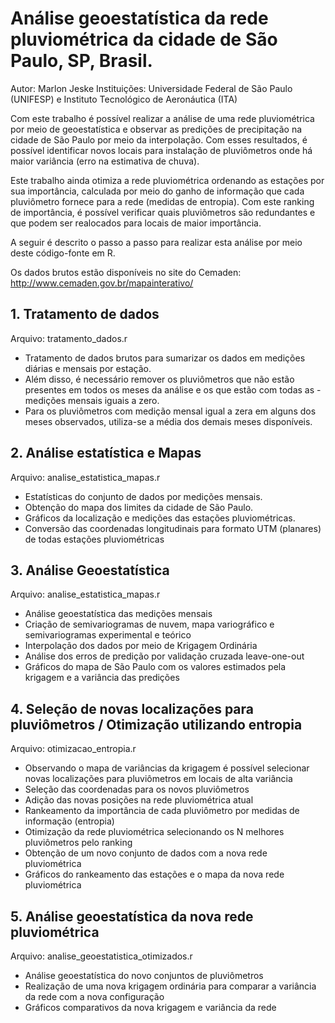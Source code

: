 # Análise geoestatística da rede pluviométrica da cidade de São Paulo, SP, Brasil.

Autor: Marlon Jeske
Instituições: Universidade Federal de São Paulo (UNIFESP) e Instituto Tecnológico de Aeronáutica (ITA)

Com este trabalho é possível realizar a análise de uma rede pluviométrica por meio de geoestatística e observar as predições de precipitação na cidade de São Paulo por meio da interpolação. Com esses resultados, é possível identificar novos locais para instalação de pluviômetros onde há maior variância (erro na estimativa de chuva). 

Este trabalho ainda otimiza a rede pluviométrica ordenando as estações por sua importância, calculada por meio do ganho de informação que cada pluviômetro fornece para a rede (medidas de entropia). Com este ranking de importância, é possível verificar quais pluviômetros são redundantes e que podem ser realocados para locais de maior importância.


A seguir é descrito o passo a passo para realizar esta análise por meio deste código-fonte em R.

Os dados brutos estão disponíveis no site do Cemaden: http://www.cemaden.gov.br/mapainterativo/


## 1. Tratamento de dados
Arquivo: tratamento_dados.r
- Tratamento de dados brutos para sumarizar os dados em medições diárias e mensais por estação. 
- Além disso, é necessário remover os pluviômetros que não estão presentes em todos os meses da análise e os que estão com todas as - medições mensais iguais a zero.
- Para os pluviômetros com medição mensal igual a zera em alguns dos meses observados, utiliza-se a média dos demais meses disponíveis.

## 2. Análise estatística e Mapas
Arquivo: analise_estatistica_mapas.r
- Estatísticas do conjunto de dados por medições mensais.
- Obtenção do mapa dos limites da cidade de São Paulo.
- Gráficos da localização e medições das estações pluviométricas.
- Conversão das coordenadas longitudinais para formato UTM (planares) de todas estações pluviométricas

## 3. Análise Geoestatística
Arquivo: analise_estatistica_mapas.r
- Análise geoestatística das medições mensais
- Criação de semivariogramas de nuvem, mapa variográfico e semivariogramas experimental e teórico
- Interpolação dos dados por meio de Krigagem Ordinária
- Análise dos erros de predição por validação cruzada leave-one-out
- Gráficos do mapa de São Paulo com os valores estimados pela krigagem e a variância das predições

## 4. Seleção de novas localizações para pluviômetros / Otimização utilizando entropia
Arquivo: otimizacao_entropia.r
- Observando o mapa de variâncias da krigagem é possível selecionar novas localizações para pluviômetros em locais de alta variância
- Seleção das coordenadas para os novos pluviômetros
- Adição das novas posições na rede pluviométrica atual
- Rankeamento da importância de cada pluviômetro por medidas de informação (entropia)
- Otimização da rede pluviométrica selecionando os N melhores pluviômetros pelo ranking
- Obtenção de um novo conjunto de dados com a nova rede pluviométrica
- Gráficos do rankeamento das estações e o mapa da nova rede pluviométrica

## 5. Análise geoestatística da nova rede pluviométrica
Arquivo: analise_geoestatistica_otimizados.r
- Análise geoestatística do novo conjuntos de pluviômetros
- Realização de uma nova krigagem ordinária para comparar a variância da rede com a nova configuração
- Gráficos comparativos da nova krigagem e variância da rede
